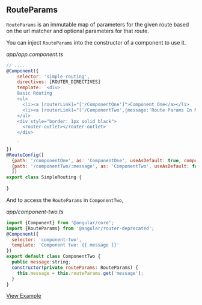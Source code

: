 ## RouteParams ##

`RouteParams` is an immutable map of parameters for the given route based on the url matcher and optional parameters for that route.

You can inject `RouteParams` into the constructor of a component to use it.

_app/app.component.ts_
```javascript
// ....
@Component({
	selector: 'simple-routing',
	directives: [ROUTER_DIRECTIVES]
	template: `<div>
	Basic Routing
	<ul>
	  <li><a [routerLink]="['/ComponentOne']">Component One</a></li>
	  <li><a [routerLink]="['/ComponentTwo',{message:'Route Params In Message'}]">Component Two</a></li>
	</ul>
	<div style="border: 1px solid black">
	  <router-outlet></router-outlet>
	</div>
	
	`
})
@RouteConfig([
  {path: '/componentOne', as: 'ComponentOne', useAsDefault: true, component: ComponentOne},
  {path: '/componentTwo/:message', as: 'ComponentTwo', useAsDefault: false, component: ComponentTwo}
  ])
export class SimpleRouting {
  
}
```

And to access the `RouteParams` in `ComponentTwo`,

_app/component-two.ts_
```js
import {Component} from '@angular/core';
import {RouteParams} from '@angular/router-deprecated';
@Component({
  selector: 'component-two',
  template: 'Component two: {{ message }}'
})
export default class ComponentTwo { 
  public message:string;
  constructor(private routeParams: RouteParams) {
    this.message = this.routeParams.get('message');
  }
}
```
[View Example](https://plnkr.co/edit/rF6ZiDuaBbAo24m3c3qg?p=preview)
